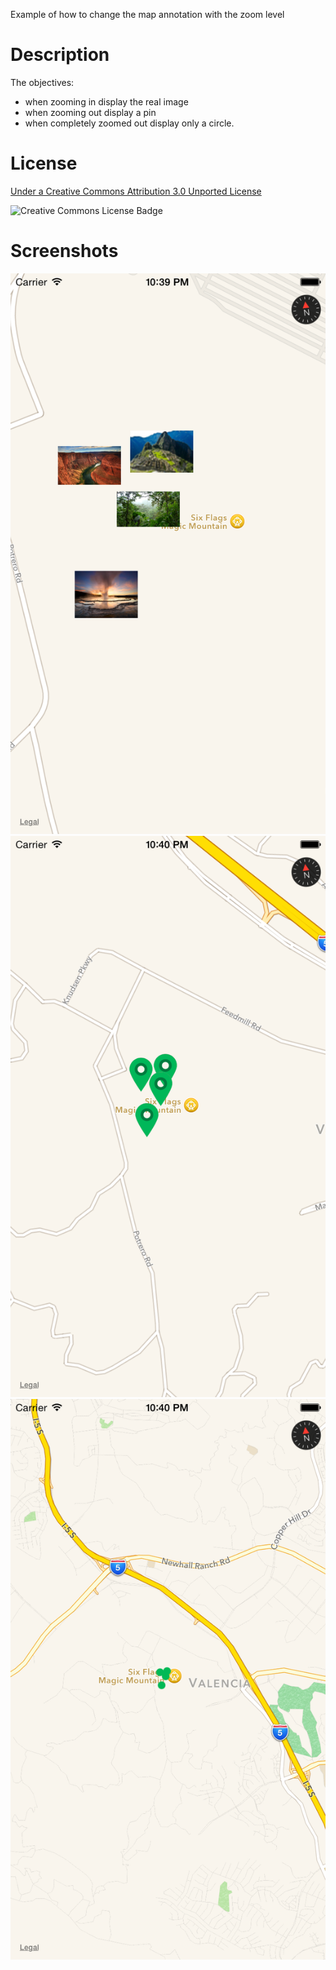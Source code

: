 Example of how to change the map annotation with the zoom level


Description
=============
The objectives:
* when zooming in display the real image
* when zooming out display a pin
* when completely zoomed out display only a circle.

 
License
=========================

[Under a Creative Commons Attribution 3.0 Unported License](http://creativecommons.org/licenses/by/3.0/)

![Creative Commons License Badge](http://i.creativecommons.org/l/by/3.0/88x31.png "Creative Commons Attribution")

Screenshots
=========================

![Screenshot](https://github.com/crarau/change-pin-annotations-with-mapkit-zoom/blob/master/zoom1.png "Zoom1")
![Screenshot](https://github.com/crarau/change-pin-annotations-with-mapkit-zoom/blob/master/zoom2.png "Zoom2")
![Screenshot](https://github.com/crarau/change-pin-annotations-with-mapkit-zoom/blob/master/zoom3.png "Zoom3")
